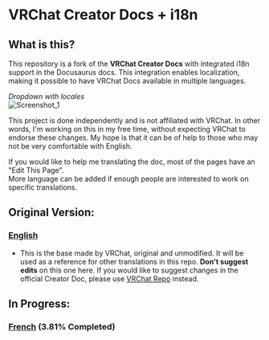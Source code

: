 # VRChat Creator Docs + i18n

## What is this?
This repository is a fork of the **VRChat Creator Docs** with integrated i18n support in the Docusaurus docs. This integration enables localization, making it possible to have VRChat Docs available in multiple languages.

*Dropdown with locales*  
![Screenshot_1](https://github.com/FairplexVR/creator-docs-i18n/assets/31825109/df0ad5fc-536e-428b-b95f-4f4d86e43a7c)  

This project is done independently and is not affiliated with VRChat. In other words, I'm working on this in my free time, without expecting VRChat to endorse these changes. My hope is that it can be of help to those who may not be very comfortable with English.

If you would like to help me translating the doc, most of the pages have an "Edit This Page".  
More language can be added if enough people are interested to work on specific translations.

## Original Version: 

### [English](https://fairplexvr.github.io/creator-docs-i18n/)
- This is the base made by VRChat, original and unmodified. It will be used as a reference for other translations in this repo. **Don't suggest edits** on this one here. If you would like to suggest changes in the official Creator Doc, please use [VRChat Repo](https://github.com/vrchat-community/creator-docs) instead.

## In Progress:
### [French](https://fairplexvr.github.io/creator-docs-i18n/fr/) (3.81% Completed)